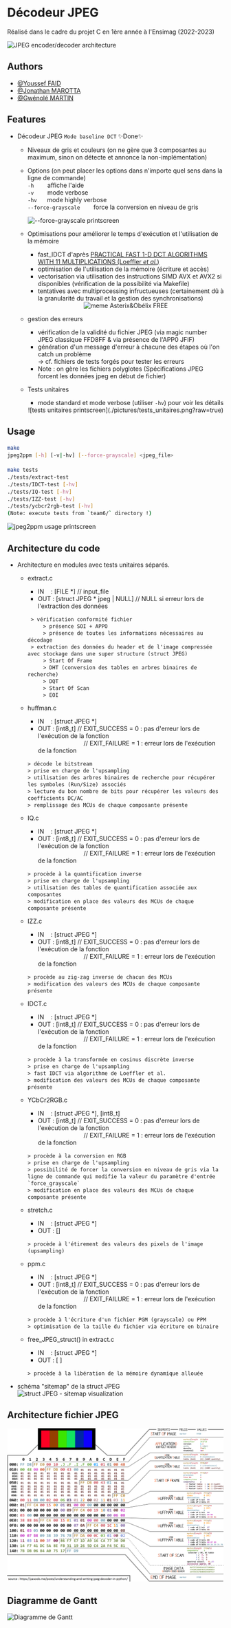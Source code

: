 # Décodeur JPEG

Réalisé dans le cadre du projet C en 1ère année à l'Ensimag (2022-2023)

![JPEG encoder/decoder architecture](./pictures/JPEG_encoder_decoder_architecture_color_enforced.png?raw=true)

## Authors

- [@Youssef FAID](https://gitlab.ensimag.fr/faidy)
- [@Jonathan MAROTTA](https://github.com/JonathanMAROTTA)
- [@Gwénolé MARTIN](https://gitlab.ensimag.fr/martigwe)

## Features

- Décodeur JPEG `Mode baseline DCT`  ✨Done✨
    - Niveaux de gris et couleurs (on ne gère que 3 composantes au maximum, sinon on détecte et annonce la non-implémentation)
    
    - Options (on peut placer les options dans n'importe quel sens dans la ligne de commande)  
        `-h` &nbsp;&nbsp;&nbsp;&nbsp;&nbsp;&nbsp; affiche l'aide  
        `-v` &nbsp;&nbsp;&nbsp;&nbsp;&nbsp;&nbsp; mode verbose  
        `-hv` &nbsp;&nbsp;&nbsp;&nbsp; mode highly verbose  
        `--force-grayscale` &nbsp;&nbsp;&nbsp;&nbsp;&nbsp;&nbsp; force la conversion en niveau de gris  

        ![--force-grayscale printscreen](./pictures/--force-grayscale.png?raw=true)

    - Optimisations pour améliorer le temps d'exécution et l'utilisation de la mémoire
        - fast_IDCT d'après [PRACTICAL FAST 1-D DCT ALGORITHMS WITH 11 MULTIPLICATIONS (Loeffler *et al.*)](https://github.com/JonathanMAROTTA/JPEG-Decoder/blob/master/pictures/loeffler.pdf)
        - optimisation de l'utilisation de la mémoire (écriture et accès)  
        - vectorisation via utilisation des instructions SIMD AVX et AVX2 si disponibles (vérification de la possibilité via Makefile)
        - tentatives avec multiprocessing infructueuses (certainement dû à la granularité du travail et la gestion des synchronisations)

        <div align="center">
            <img alt="meme Asterix&Obélix FREE" src="https://github.com/JonathanMAROTTA/JPEG-Decoder/blob/master/pictures/Asterix30GalereObelixRep-1024x1010.jpg" margin="center" width="300" height="300">
        </div>

    - gestion des erreurs
        - vérification de la validité du fichier JPEG (via magic number JPEG classique FFD8FF & via présence de l'APP0 JFIF)
        - génération d'un message d'erreur à chacune des étapes où l'on catch un problème  
        -> cf. fichiers de tests forgés pour tester les erreurs
        - Note : on gère les fichiers polyglotes (Spécifications JPEG forcent les données jpeg en début de fichier)

    - Tests unitaires
        - mode standard et mode verbose (utiliser `-hv`) pour voir les détails
        <div align="center">
            ![tests unitaires printscreen](./pictures/tests_unitaires.png?raw=true)
        </div>

## Usage

```sh
make
jpeg2ppm [-h] [-v|-hv] [--force-grayscale] <jpeg_file>

make tests
./tests/extract-test
./tests/IDCT-test [-hv]
./tests/IQ-test [-hv]
./tests/IZZ-test [-hv]
./tests/ycbcr2rgb-test [-hv]
(Note: execute tests from `team6/` directory !)
```
![jpeg2ppm usage printscreen](./pictures/jpeg2ppm-usage.png?raw=true)


## Architecture du code
- Architecture en modules avec tests unitaires séparés.
    - extract.c  
	    - IN &nbsp;&nbsp;&nbsp;: [FILE *]	// input_file  
	    - OUT : [struct JPEG * jpeg | NULL]	// NULL si erreur lors de l'extraction des données  
	   ```
        > vérification conformité fichier
		    > présence SOI + APPO
	        > présence de toutes les informations nécessaires au décodage
	    > extraction des données du header et de l'image compressée avec stockage dans une super structure (struct JPEG)
		    > Start Of Frame
		    > DHT (conversion des tables en arbres binaires de recherche)
		    > DQT
		    > Start Of Scan
		    > EOI
        ```

    - huffman.c  
	    - IN &nbsp;&nbsp;&nbsp;: [struct JPEG *]
	    - OUT : [int8_t]	// EXIT_SUCCESS = 0 : pas d'erreur lors de l'exécution de la fonction  
		&nbsp;&nbsp;&nbsp;&nbsp;&nbsp;&nbsp;&nbsp;&nbsp;&nbsp;&nbsp;&nbsp;&nbsp;&nbsp;&nbsp;&nbsp;&nbsp;&nbsp;&nbsp;&nbsp;&nbsp;&nbsp;&nbsp;&nbsp;&nbsp;&nbsp;&nbsp;&nbsp;// EXIT_FAILURE = 1 : erreur lors de l'exécution de la fonction
         ```
    	> décode le bitstream
    	> prise en charge de l'upsampling
    	> utilisation des arbres binaires de recherche pour récupérer les symboles (Run/Size) associés
    	> lecture du bon nombre de bits pour récupérer les valeurs des coefficients DC/AC
    	> remplissage des MCUs de chaque composante présente
    	 ```

    - IQ.c  
	    - IN &nbsp;&nbsp;&nbsp;: [struct JPEG *]
	    - OUT : [int8_t]	// EXIT_SUCCESS = 0 : pas d'erreur lors de l'exécution de la fonction  
		&nbsp;&nbsp;&nbsp;&nbsp;&nbsp;&nbsp;&nbsp;&nbsp;&nbsp;&nbsp;&nbsp;&nbsp;&nbsp;&nbsp;&nbsp;&nbsp;&nbsp;&nbsp;&nbsp;&nbsp;&nbsp;&nbsp;&nbsp;&nbsp;&nbsp;&nbsp;&nbsp;// EXIT_FAILURE = 1 : erreur lors de l'exécution de la fonction
        ```
        > procède à la quantification inverse  
        > prise en charge de l'upsampling  
        > utilisation des tables de quantification associée aux composantes  
        > modification en place des valeurs des MCUs de chaque composante présente
        ```

    - IZZ.c  
	    - IN &nbsp;&nbsp;&nbsp;: [struct JPEG *]
	    - OUT : [int8_t]	// EXIT_SUCCESS = 0 : pas d'erreur lors de l'exécution de la fonction  
		&nbsp;&nbsp;&nbsp;&nbsp;&nbsp;&nbsp;&nbsp;&nbsp;&nbsp;&nbsp;&nbsp;&nbsp;&nbsp;&nbsp;&nbsp;&nbsp;&nbsp;&nbsp;&nbsp;&nbsp;&nbsp;&nbsp;&nbsp;&nbsp;&nbsp;&nbsp;&nbsp;// EXIT_FAILURE = 1 : erreur lors de l'exécution de la fonction
        ```
        > procède au zig-zag inverse de chacun des MCUs  
        > modification des valeurs des MCUs de chaque composante présente
        ```

    - IDCT.c  
	    - IN &nbsp;&nbsp;&nbsp;: [struct JPEG *]
	    - OUT : [int8_t]	// EXIT_SUCCESS = 0 : pas d'erreur lors de l'exécution de la fonction  
		&nbsp;&nbsp;&nbsp;&nbsp;&nbsp;&nbsp;&nbsp;&nbsp;&nbsp;&nbsp;&nbsp;&nbsp;&nbsp;&nbsp;&nbsp;&nbsp;&nbsp;&nbsp;&nbsp;&nbsp;&nbsp;&nbsp;&nbsp;&nbsp;&nbsp;&nbsp;&nbsp;// EXIT_FAILURE = 1 : erreur lors de l'exécution de la fonction  
        ```
        > procède à la transformée en cosinus discrète inverse  
        > prise en charge de l'upsampling  
        > fast IDCT via algorithme de Loeffler et al.  
        > modification des valeurs des MCUs de chaque composante présente
        ```

    - YCbCr2RGB.c  
	    - IN &nbsp;&nbsp;&nbsp;: [struct JPEG *], [int8_t]
	    - OUT : [int8_t]	// EXIT_SUCCESS = 0 : pas d'erreur lors de l'exécution de la fonction  
		&nbsp;&nbsp;&nbsp;&nbsp;&nbsp;&nbsp;&nbsp;&nbsp;&nbsp;&nbsp;&nbsp;&nbsp;&nbsp;&nbsp;&nbsp;&nbsp;&nbsp;&nbsp;&nbsp;&nbsp;&nbsp;&nbsp;&nbsp;&nbsp;&nbsp;&nbsp;&nbsp;// EXIT_FAILURE = 1 : erreur lors de l'exécution de la fonction
        ```
        > procède à la conversion en RGB  
        > prise en charge de l'upsampling  
        > possibilité de forcer la conversion en niveau de gris via la ligne de commande qui modifie la valeur du paramètre d'entrée `force_grayscale`  
        > modification en place des valeurs des MCUs de chaque composante présente
        ```

    - stretch.c  
        - IN &nbsp;&nbsp;&nbsp;: [struct JPEG *]
        - OUT : []
        ```
        > procède à l'étirement des valeurs des pixels de l'image (upsampling)
        ```

    - ppm.c  
	    - IN &nbsp;&nbsp;&nbsp;: [struct JPEG *]
	    - OUT : [int8_t]	// EXIT_SUCCESS = 0 : pas d'erreur lors de l'exécution de la fonction  
		&nbsp;&nbsp;&nbsp;&nbsp;&nbsp;&nbsp;&nbsp;&nbsp;&nbsp;&nbsp;&nbsp;&nbsp;&nbsp;&nbsp;&nbsp;&nbsp;&nbsp;&nbsp;&nbsp;&nbsp;&nbsp;&nbsp;&nbsp;&nbsp;&nbsp;&nbsp;&nbsp;// EXIT_FAILURE = 1 : erreur lors de l'exécution de la fonction
        ```
        > procède à l'écriture d'un fichier PGM (grayscale) ou PPM  
        > optimisation de la taille du fichier via écriture en binaire
        ```

    - free_JPEG_struct() in extract.c  
	    - IN &nbsp;&nbsp;&nbsp;: [struct JPEG *]
	    - OUT : [ ]
        ```
	    > procède à la libération de la mémoire dynamique allouée
	    ```

- schéma "sitemap" de la struct JPEG
![struct JPEG - sitemap visualization](./pictures/jpeg2ppm_sitemap_graph_6_layer-1.png?raw=true)


## Architecture fichier JPEG

![architecture fichier JPEG](./pictures/jpegrgb_dissected.png?raw=true)

## Diagramme de Gantt

![Diagramme de Gantt](./pictures/gantt_chart.png?raw=true)
